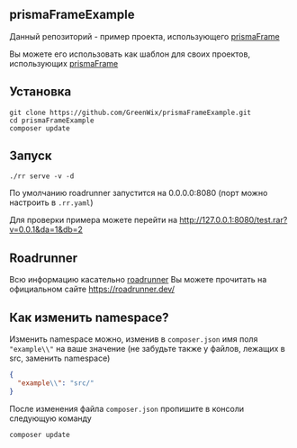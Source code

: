 ## prismaFrameExample

Данный репозиторий - пример проекта, использующего [prismaFrame](https://github.com/GreenWix/prismaFrame)

Вы можете его использовать как шаблон для своих проектов, использующих [prismaFrame](https://github.com/GreenWix/prismaFrame)

## Установка

```shell script
git clone https://github.com/GreenWix/prismaFrameExample.git
cd prismaFrameExample
composer update
```

## Запуск

```shell script
./rr serve -v -d 
```
По умолчанию roadrunner запустится на 0.0.0.0:8080 (порт можно настроить в ```.rr.yaml```)

Для проверки примера можете перейти на http://127.0.0.1:8080/test.rar?v=0.0.1&da=1&db=2

## Roadrunner

Всю информацию касательно [roadrunner](https://github.com/spiral/roadrunner) Вы можете прочитать на официальном сайте https://roadrunner.dev/

## Как изменить namespace?

Изменить namespace можно, изменив в ```composer.json``` имя поля ```"example\\"``` на ваше значение (не забудьте также у файлов, лежащих в src, заменить namespace)
```json
{
  "example\\": "src/"
}
```
После изменения файла ```composer.json``` пропишите в консоли следующую команду
```shell script
composer update
```